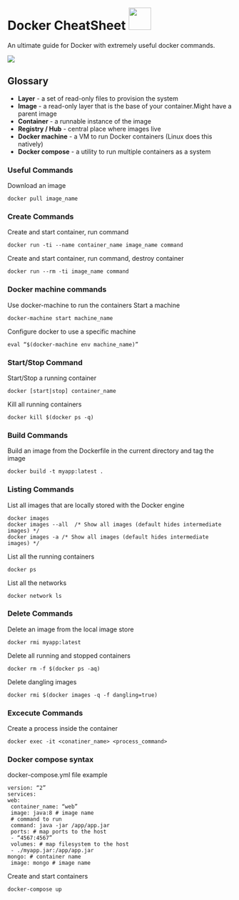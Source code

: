 # Docker CheatSheet <img src="https://github.com/vishnusudarsan/Docker-CheatSheet/blob/master/docker.png" width="50px"/>
An ultimate guide for Docker with extremely useful docker commands.

<img src="https://github.com/vishnusudarsan/Docker-CheatSheet/blob/master/docker-architecture.png"/>

## Glossary
- **Layer** - a set of read-only files to provision the system
- **Image** - a read-only layer that is the base of your container.Might have a parent image
- **Container** -  a runnable instance of the image
- **Registry / Hub** -  central place where images live
- **Docker machine** -  a VM to run Docker containers (Linux does this natively)
- **Docker compose** -   a utility to run multiple containers as a system

### Useful Commands
Download an image

```
docker pull image_name
```
### Create Commands
Create and start container, run command
```
docker run -ti --name container_name image_name command
```
Create and start container, run command, destroy container 
```
docker run --rm -ti image_name command
```
### Docker machine commands
Use docker-machine to run the containers 
Start a machine
```
docker-machine start machine_name
```
Configure docker to use a specific machine
```
eval “$(docker-machine env machine_name)”
```

### Start/Stop Command
Start/Stop a running container

```
docker [start|stop] container_name
```
Kill all running containers
```
docker kill $(docker ps -q)
```
### Build Commands
Build an image from the Dockerfile in the current directory and tag the image

```
docker build -t myapp:latest .
```

### Listing Commands
List all images that are locally stored with the Docker engine

```
docker images
docker images --all  /* Show all images (default hides intermediate images) */
docker images -a /* Show all images (default hides intermediate images) */
```
List all the running containers

```
docker ps
```
List all the networks

```
docker network ls
```

### Delete Commands
Delete an image from the local image store

```
docker rmi myapp:latest
```
Delete all running and stopped containers 

```
docker rm -f $(docker ps -aq)
```
Delete dangling images

```
docker rmi $(docker images -q -f dangling=true)
 ```
 
### Excecute Commands
Create a process inside the container
```
docker exec -it <conatiner_name> <process_command>
```
### Docker compose syntax
docker-compose.yml file example

```
version: “2”
services:
web:
 container_name: “web”
 image: java:8 # image name
 # command to run
 command: java -jar /app/app.jar
 ports: # map ports to the host
 - “4567:4567”
 volumes: # map filesystem to the host
 - ./myapp.jar:/app/app.jar
mongo: # container name
 image: mongo # image name
 ```
Create and start containers
 
```
docker-compose up
```
